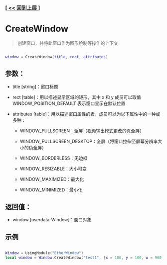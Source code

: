 ### [[ << 回到上层 ]](README.md)

# CreateWindow

> 创建窗口，并将此窗口作为图形绘制等操作的上下文

```lua

window = CreateWindow(title, rect, attributes)

```

## 参数：

+ title [string]：窗口标题

+ rect [table]：用以描述显示区域的矩形，其中 x 和 y 成员可以取值 WINDOW_POSITION_DEFAULT 表示窗口显示在默认位置

+ attributes [table]：用以描述窗口属性的表，成员可以为以下属性中的一种或多种：

    + WINDOW_FULLSCREEN：全屏（视频输出模式更改的真全屏）

    + WINDOW_FULLSCREEN_DESKTOP：全屏（将窗口拉伸至屏幕分辨率大小的伪全屏）

    + WINDOW_BORDERLESS：无边框

    + WINDOW_RESIZABLE：大小可变

    + WINDOW_MAXIMIZED：最大化
    
    + WINDOW_MINIMIZED：最小化

## 返回值：

+ window [userdata-Window]：窗口对象

## 示例

```lua

Window = UsingModule("EtherWindow")
local window = Window.CreateWindow("test1", {x = 100, y = 100, w = 960, h = 640}, {})

```